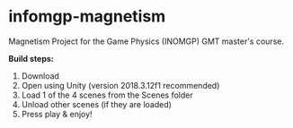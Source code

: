 # infomgp-magnetism

Magnetism Project for the Game Physics (INOMGP) GMT master's course.

**Build steps:**
1. Download
2. Open using Unity (version 2018.3.12f1 recommended)
3. Load 1 of the 4 scenes from the Scenes folder
4. Unload other scenes (if they are loaded)
5. Press play & enjoy!
